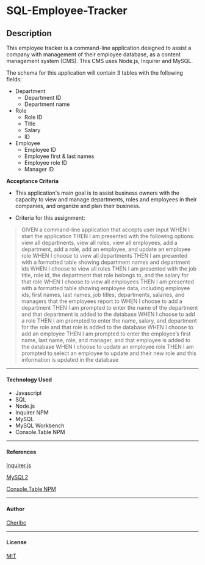 # SQL-Employee-Tracker

## Description

This employee tracker is a command-line application designed to assist a company with management of their employee database, as a content management system (CMS).  This CMS uses Node.js, Inquirer and MySQL.

The schema for this application will contain 3 tables with the following fields:

* Department
  * Department ID
  * Department name
* Role
  * Role ID
  * Title
  * Salary
  * ID
* Employee
  * Employee ID
  * Employee first & last names
  * Employee role ID
  * Manager ID

__Acceptance Criteria__

- This application's main goal is to assist business owners with the capacity to view and manage departments, roles and employees in their companies, and organize and plan their business.

- Criteria for this assignment:
> GIVEN a command-line application that accepts user input
> WHEN I start the application
THEN I am presented with the following options: view all departments, view all roles, view all employees, add a department, add a role, add an employee, and update an employee role
> WHEN I choose to view all departments
THEN I am presented with a formatted table showing department names and department ids
> WHEN I choose to view all roles
THEN I am presented with the job title, role id, the department that role belongs to, and the salary for that role
> WHEN I choose to view all employees
THEN I am presented with a formatted table showing employee data, including employee ids, first names, last names, job titles, departments, salaries, and managers that the employees report to
> WHEN I choose to add a department
THEN I am prompted to enter the name of the department and that department is added to the database
> WHEN I choose to add a role
THEN I am prompted to enter the name, salary, and department for the role and that role is added to the database
> WHEN I choose to add an employee
THEN I am prompted to enter the employee’s first name, last name, role, and manager, and that employee is added to the database
> WHEN I choose to update an employee role
THEN I am prompted to select an employee to update and their new role and this information is updated in the database 

---

#### __Technology Used__
- Javascript
- SQL
- Node.js
- Inquirer NPM
- MySQL
- MySQL Workbench
- Console.Table NPM
  
---

#### __References__
[Inquirer.js](https://www.npmjs.com/package/inquirer)

[MySQL2](https://www.npmjs.com/package/mysql2)

[Console.Table NPM](https://www.npmjs.com/package/console.table)

---

#### __Author__

[Cheribc](https://github.com/cheribc/SQL-Employee-Tracker)

---
#### __License__

[MIT](/Users/heathercooper/Bootcamp/Homework/HWK12/SQL-Employee-Tracker/LICENSE)